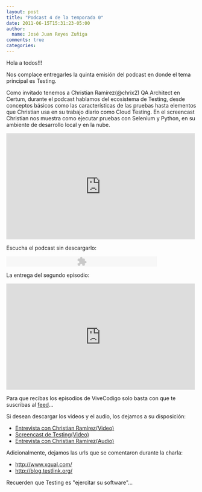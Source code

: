 ```yaml
---
layout: post
title: "Podcast 4 de la temporada 0"
date: 2011-06-15T15:31:23-05:00
author:
  name: José Juan Reyes Zuñiga
comments: true
categories: 
---
```


<p>Hola a todos!!!</p>
<p>Nos complace entregarles la quinta emisión del podcast en donde el tema principal es Testing.</p>
<p>Como invitado tenemos a Christian Ramírez(@chrix2) QA Architect en Certum, durante el podcast hablamos del ecosistema de Testing, desde conceptos básicos como las características de las pruebas hasta elementos que Christian usa en su trabajo diario como Cloud Testing. En el screencast Christian nos muestra como ejecutar pruebas con Selenium y Python, en su ambiente de desarrollo local y en la nube.</p>
<p><iframe src="http://player.vimeo.com/video/25154668?color=ff9933" height="281" width="500" frameborder="0"></iframe></p>
<!-- more -->
<p>Escucha el podcast sin descargarlo:</p>
<p><object width="400" height="27" classid="clsid:d27cdb6e-ae6d-11cf-96b8-444553540000" codebase="http://download.macromedia.com/pub/shockwave/cabs/flash/swflash.cab#version=6,0,40,0"><param name="src" value="http://www.google.com/reader/ui/3523697345-audio-player.swf" /><param name="flashvars" value="audioUrl=http://s3.amazonaws.com/media.vivecodigo.org/podcast/temporada0/ViveCodigo00x04_a.mp3" /><param name="quality" value="best" /><embed width="400" height="27" type="application/x-shockwave-flash" src="http://www.google.com/reader/ui/3523697345-audio-player.swf" flashvars="audioUrl=http://s3.amazonaws.com/media.vivecodigo.org/podcast/temporada0/ViveCodigo00x04_a.mp3" quality="best" /></object></p>
<p>La entrega del segundo episodio:</p>
<p><iframe src="http://player.vimeo.com/video/25191502?title=0&amp;byline=0&amp;portrait=0&amp;color=ff9933" height="281" width="500" frameborder="0"></iframe></p>
<p>Para que recibas los episodios de ViveCodigo solo basta con que te suscribas al <a href="http://vivecodigo.org/feed.xml">feed</a>...</p>
<p>Si desean descargar los videos y el audio, los dejamos a su disposición:</p>
<ul>
<li><a href="http://s3.amazonaws.com/media.vivecodigo.org/podcast/temporada0/ViveCodigo00x04_a.mov">Entrevista con Christian Ramírez(Video)</a></li>
<li><a href="http://s3.amazonaws.com/media.vivecodigo.org/podcast/temporada0/ViveCodigo00x04_b.mov">Screencast de Testing(Video)</a></li>
<li><a href="http://s3.amazonaws.com/media.vivecodigo.org/podcast/temporada0/ViveCodigo00x04_a.mp3">Entrevista con Christian Ramírez(Audio)</a></li>
</ul>
<p>Adicionalmente, dejamos las urls que se comentaron durante la charla:</p>
<ul>
<li><a href="http://www.xqual.com/">http://www.xqual.com/</a></li>
<li><a href="http://blog.testlink.org/">http://blog.testlink.org/</a></li>
</ul>
<p>Recuerden que Testing es "ejercitar su software"...</p>
 